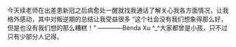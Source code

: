 今天续老师在出差患新冠之后病愈处一醒就找我通话了解关心我各方面情况，让我格外感动，其中对叛逆期的总结让我受益很多
“这个社会没有我们想象得那么好，但是也没有我们想的那么糟糕！”
                                    ————Benda Xu
^_^大家都曾是小孩，只不过只有少部分人记得。